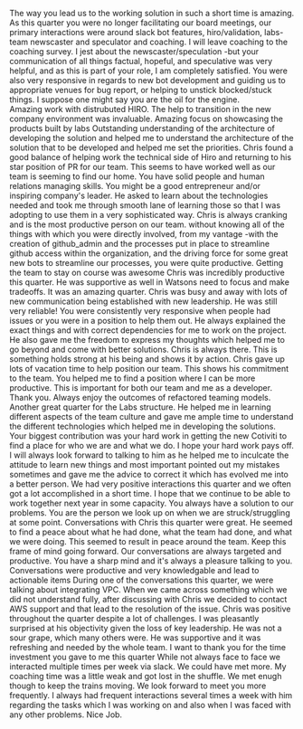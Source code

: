 The way you lead us to the working solution in such a short time is amazing.
As this quarter you were no longer facilitating our board meetings, our primary interactions were around slack bot features, hiro/validation, labs-team newscaster and speculator and coaching.  I will leave coaching to the coaching survey.  I jest about the newscaster/speculation -but your communication of all things factual, hopeful, and speculative was very helpful, and as this is part of your role, I am completely satisfied.  You were also very responsive in regards to new bot development and guiding us to appropriate venues for bug report, or helping to unstick blocked/stuck things.  I suppose one might say you are the oil for the engine.  
Amazing work with distrubuted HIRO. The help to transition in the new company environment was invaluable.
Amazing focus on showcasing the products built by labs 
Outstanding understanding of the architecture of developing the solution and helped me to understand the architecture of the solution that to be developed and helped me set the priorities.
Chris found a good balance of helping work the technical side of Hiro and returning to his star position of PR for our team.  This seems to have worked well as our team is seeming to find our home.
You have solid people and human relations managing skills. You might be a good entrepreneur and/or inspiring company's leader.
He asked to learn about the technologies needed and took me through smooth lane of learning those so that I was adopting to use them in a very sophisticated way.
Chris is always cranking and is the most productive person on our team.
without knowing all of the things with which you were directly involved, from my vantage -with the creation of github_admin and the processes put in place to streamline github access within the organization, and the driving force for some great new bots to streamline our processes, you were quite productive. 
Getting the team to stay on course was awesome
Chris was incredibly productive this quarter. He was supportive as well in Watsons need to focus and make tradeoffs. It was an amazing quarter.
Chris was busy and away with lots of new communication being established with new leadership. He was still very reliable!
You were consistently very responsive when people had issues or you were in a position to help them out.
He always explained the exact things and with correct dependencies for me to work on the project. He also gave me the freedom to express my thoughts which helped me to go beyond and come with better solutions.
Chris is always there.  This is something holds strong at his being and shows it by action.
Chris gave up lots of vacation time to help position our team.  This shows his commitment to the team.
You helped me to find a position where I can be more productive. This is important for both our team and me as a developer. Thank you.
Always enjoy the outcomes of refactored teaming models. Another great quarter for the Labs structure.
He helped me in learning different aspects of the team culture and gave me ample time to understand the different technologies which helped me in developing the solutions.
Your biggest contribution was your hard work in getting the new Cotiviti to find a place for who we are and what we do. I hope your hard work pays off. 
I will always look forward to talking to him as he helped me to inculcate the attitude to learn new things and most important pointed out my mistakes sometimes and gave me the advice to correct it which has evolved me into a better person.
We had very positive interactions this quarter and we often got a lot accomplished in a short time.  I hope that we continue to be able to work together next year in some capacity.
You always have a solution to our problems. You are the person we look up on when we are struck/struggling at some point.
Conversations with Chris this quarter were great.  He seemed to find a peace about what he had done, what the team had done, and what we were doing.  This seemed to result in peace around the team.  Keep this frame of mind going forward.
Our conversations are always targeted and productive. You have a sharp mind and it's always a pleasure talking to you.
Conversations were productive and very knowledgable and lead to actionable items
During one of the conversations this quarter, we were talking about integrating VPC. When we came across something which we did not understand fully, after discussing with Chris we decided to contact AWS support and that lead to the resolution of the issue.
Chris was positive throughout the quarter despite a lot of challenges.  I was pleasantly surprised at his objectivity given the loss of key leadership. He was not a sour grape, which many others were. He was supportive and it was refreshing and needed by the whole team.
I want to thank you for the time investment you gave to me this quarter
While not always face to face we interacted multiple times per week via slack.
We could have met more.  My coaching time was a little weak and got lost in the shuffle. We met enugh though to keep the trains moving.
We look forward to meet you more frequently.
I always had frequent interactions several times a week with him regarding the tasks which I was working on and also when I was faced with any other problems. Nice Job.
